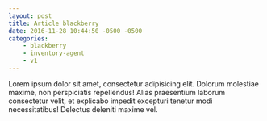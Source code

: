 ```yaml
---
layout: post
title: Article blackberry
date: 2016-11-28 10:44:50 -0500 -0500
categories: 
    - blackberry
    - inventory-agent
    - v1
---
```

Lorem ipsum dolor sit amet, consectetur adipisicing elit. Dolorum molestiae maxime, non perspiciatis repellendus! Alias praesentium laborum consectetur velit, et explicabo impedit excepturi tenetur modi necessitatibus! Delectus deleniti maxime vel.